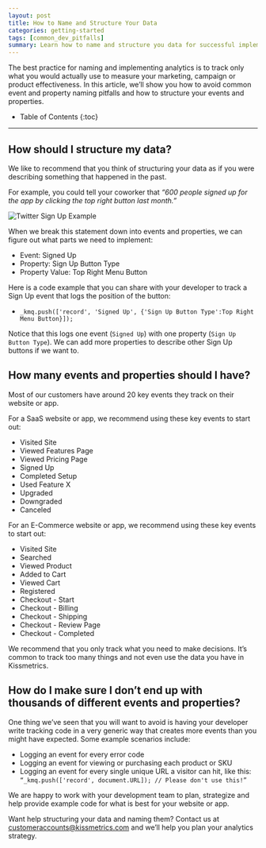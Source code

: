 ```yaml
---
layout: post
title: How to Name and Structure Your Data
categories: getting-started
tags: [common_dev_pitfalls]
summary: Learn how to name and structure you data for successful implementation
---
```


The best practice for naming and implementing analytics is to track only what you would actually use to measure your marketing, campaign or product effectiveness. In this article, we’ll show you how to avoid common event and property naming pitfalls and how to structure your events and properties.

* Table of Contents
{:toc}
* * *

## How should I structure my data?


We like to recommend that you think of structuring your data as if you were describing something that happened in the past.

For example, you could tell your coworker that *“600 people signed up for the app by clicking the top right button last month.”*

![Twitter Sign Up Example][TwitterSignupSS]

When we break this statement down into events and properties, we can figure out what parts we need to implement:

* Event: Signed Up
* Property: Sign Up Button Type
* Property Value: Top Right Menu Button

Here is a code example that you can share with your developer to track a Sign Up event that logs the position of the button:
 * `_kmq.push(['record', 'Signed Up', {'Sign Up Button Type':Top Right Menu Button}]);`

Notice that this logs one event (`Signed Up`) with one property (`Sign Up Button Type`). We can add more properties to describe other Sign Up buttons if we want to.

## How many events and properties should I have?

Most of our customers have around 20 key events they track on their website or app.

For a SaaS website or app, we recommend using these key events to start out:

* Visited Site
* Viewed Features Page
* Viewed Pricing Page
* Signed Up
* Completed Setup
* Used Feature X
* Upgraded
* Downgraded
* Canceled

For an E-Commerce website or app, we recommend using these key events to start out:

* Visited Site
* Searched
* Viewed Product
* Added to Cart
* Viewed Cart
* Registered
* Checkout - Start
* Checkout - Billing
* Checkout - Shipping
* Checkout - Review Page
* Checkout - Completed

We recommend that you only track what you need to make decisions. It’s common to track too many things and not even use the data you have in Kissmetrics.

## How do I make sure I don’t end up with thousands of different events and properties?

One thing we’ve seen that you will want to avoid is having your developer write tracking code in a very generic way that creates more events than you might have expected. Some example scenarios include:

* Logging an event for every error code
* Logging an event for viewing or purchasing each product or SKU
* Logging an event for every single unique URL a visitor can hit, like this: `“_kmq.push(['record', document.URL]); // Please don't use this!”`

We are happy to work with your development team to plan, strategize and help provide example code for what is best for your website or app.

Want help structuring your data and naming them? Contact us at <customeraccounts@kissmetrics.com> and we’ll help you plan your analytics strategy.

[TwitterSignupSS]: https://s3.amazonaws.com/kissmetrics-support-files/assets/getting-started/how-to-name-and-structure-your-data/TwitterSignUp.png